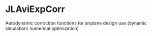 # JLAviExpCorr
Aerodynamic corrsction functions for airplane design use (dynamic simulation/ numerical optimization)
